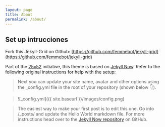 ```yaml
---
layout: page
title: About
permalink: /about/
---
```




## Set up intrucciones

Fork this Jekyll-Grid on Github: [https://github.com/femmebot/jekyll-grid](https://github.com/femmebot/jekyll-grid)

Part of the [25x52](http://25x52.com) initiative, this theme is based on [Jekyll Now](https://github.com/barryclark/jekyll-now). Refer to the following original instructions for help with the setup:

> Next you can update your site name, avatar and other options using the _config.yml file in the root of your repository (shown below :point_down:).

> ![_config.yml]({{ site.baseurl }}/images/config.png)

> The easiest way to make your first post is to edit this one. Go into /_posts/ and update the Hello World markdown file. For more instructions head over to the [Jekyll Now repository](https://github.com/barryclark/jekyll-now) on GitHub.


